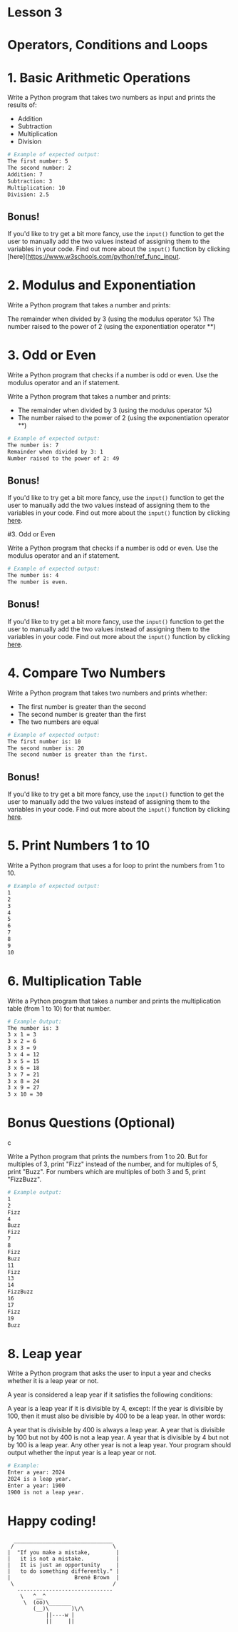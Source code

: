 # Lesson 3

# Operators, Conditions and Loops

# 1. Basic Arithmetic Operations

Write a Python program that takes two numbers as input and prints the results of:

- Addition
- Subtraction
- Multiplication
- Division

```bash
# Example of expected output:
The first number: 5
The second number: 2
Addition: 7
Subtraction: 3
Multiplication: 10
Division: 2.5
```

## Bonus!

If you'd like to try get a bit more fancy, use the `input()` function to get the user to manually add the two values instead of assigning them to the variables in your code.
Find out more about the `input()` function by clicking [here](https://www.w3schools.com/python/ref_func_input.

# 2. Modulus and Exponentiation

Write a Python program that takes a number and prints:

The remainder when divided by 3 (using the modulus operator %)
The number raised to the power of 2 (using the exponentiation operator **)

# 3. Odd or Even

Write a Python program that checks if a number is odd or even.
Use the modulus operator and an if statement. 


Write a Python program that takes a number and prints:

- The remainder when divided by 3 (using the modulus operator %)
- The number raised to the power of 2 (using the exponentiation operator \*\*)

```bash
# Example of expected output:
The number is: 7
Remainder when divided by 3: 1
Number raised to the power of 2: 49
```

## Bonus!

If you'd like to try get a bit more fancy, use the `input()` function to get the user to manually add the two values instead of assigning them to the variables in your code.
Find out more about the `input()` function by clicking [here](https://www.w3schools.com/python/ref_func_input.asp).

 #3. Odd or Even

Write a Python program that checks if a number is odd or even.
Use the modulus operator and an if statement.

```bash
# Example of expected output:
The number is: 4
The number is even.
```

## Bonus!

If you'd like to try get a bit more fancy, use the `input()` function to get the user to manually add the two values instead of assigning them to the variables in your code.
Find out more about the `input()` function by clicking [here](https://www.w3schools.com/python/ref_func_input.asp).

# 4. Compare Two Numbers

Write a Python program that takes two numbers and prints whether:

- The first number is greater than the second
- The second number is greater than the first
- The two numbers are equal

```bash
# Example of expected output:
The first number is: 10
The second number is: 20
The second number is greater than the first.
```

## Bonus!

If you'd like to try get a bit more fancy, use the `input()` function to get the user to manually add the two values instead of assigning them to the variables in your code.
Find out more about the `input()` function by clicking [here](https://www.w3schools.com/python/ref_func_input.asp).

# 5. Print Numbers 1 to 10

Write a Python program that uses a for loop
to print the numbers from 1 to 10.

```bash
# Example of expected output:
1
2
3
4
5
6
7
8
9
10
```

# 6. Multiplication Table

Write a Python program that takes a number and prints the multiplication table (from 1 to 10) for that number.

```bash
# Example Output:
The number is: 3
3 x 1 = 3
3 x 2 = 6
3 x 3 = 9
3 x 4 = 12
3 x 5 = 15
3 x 6 = 18
3 x 7 = 21
3 x 8 = 24
3 x 9 = 27
3 x 10 = 30
```

# Bonus Questions (Optional)

c

Write a Python program that prints the numbers from 1 to 20.
But for multiples of 3, print "Fizz" instead of the number,
and for multiples of 5, print "Buzz".
For numbers which are multiples of both 3 and 5, print "FizzBuzz".

```bash
# Example output:
1
2
Fizz
4
Buzz
Fizz
7
8
Fizz
Buzz
11
Fizz
13
14
FizzBuzz
16
17
Fizz
19
Buzz
```

# 8. Leap year

Write a Python program that asks the user to input a year and checks whether it is a leap year or not.

A year is considered a leap year if it satisfies the following conditions:

A year is a leap year if it is divisible by 4, except:
If the year is divisible by 100, then it must also be divisible by 400 to be a leap year.
In other words:

A year that is divisible by 400 is always a leap year.
A year that is divisible by 100 but not by 400 is not a leap year.
A year that is divisible by 4 but not by 100 is a leap year.
Any other year is not a leap year.
Your program should output whether the input year is a leap year or not.

```bash
# Example:
Enter a year: 2024
2024 is a leap year.
Enter a year: 1900
1900 is not a leap year.
```

# Happy coding!

```
  _______________________________
 /                               \
|  "If you make a mistake,        |
|   it is not a mistake.          |
|   It is just an opportunity     |
|   to do something differently." |
|                    Brené Brown  |
 \                               /
   ------------------------------
    \   ^__^
     \  (oo)\_______
        (__)\       )\/\
            ||----w |
            ||     ||
```
